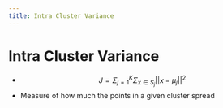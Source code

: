 ```yaml
---
title: Intra Cluster Variance
---
```


# Intra Cluster Variance
- $$J = \Sigma_{j=1}^K \Sigma_{x \in S_j} ||x - \mu_j||^2$$
- Measure of how much the points in a given cluster spread










